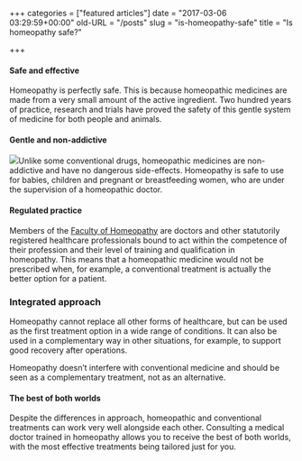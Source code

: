 +++
categories = ["featured articles"]
date = "2017-03-06 03:29:59+00:00"
old-URL = "/posts"
slug = "is-homeopathy-safe"
title = "Is homeopathy safe?"

+++

#### Safe and effective

Homeopathy is perfectly safe. This is because homeopathic medicines are made from a very small amount of the active ingredient. Two hundred years of practice, research and trials have proved the safety of this gentle system of medicine for both people and animals.

#### Gentle and non-addictive

![](https://res.cloudinary.com/homeopathyuk/v1557403245/bha/Is-homeopathy-safe.jpg)Unlike some conventional drugs, homeopathic medicines are non-addictive and have no dangerous side-effects. Homeopathy is safe to use for babies, children and pregnant or breastfeeding women, who are under the supervision of a homeopathic doctor.

#### Regulated practice

Members of the [Faculty of Homeopathy](http://www.facultyofhomeopathy.org/) are doctors and other statutorily registered healthcare professionals bound to act within the competence of their profession and their level of training and qualification in homeopathy. This means that a homeopathic medicine would not be prescribed when, for example, a conventional treatment is actually the better option for a patient.

### Integrated approach

Homeopathy cannot replace all other forms of healthcare, but can be used as the first treatment option in a wide range of conditions. It can also be used in a complementary way in other situations, for example, to support good recovery after operations.

Homeopathy doesn’t interfere with conventional medicine and should be seen as a complementary treatment, not as an alternative.

#### The best of both worlds

Despite the differences in approach, homeopathic and conventional treatments can work very well alongside each other. Consulting a medical doctor trained in homeopathy allows you to receive the best of both worlds, with the most effective treatments being tailored just for you.
